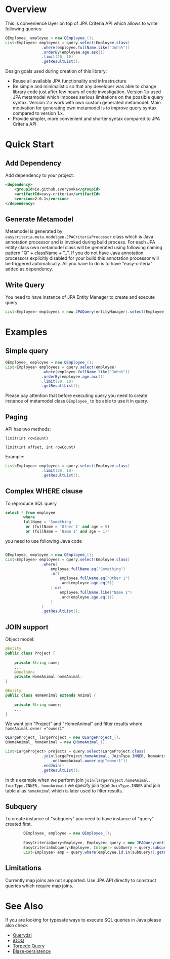 # Overview
This is convenience layer on top of JPA Criteria API which allows to write following queries:
```java
QEmployee_ employee = new QEmployee_();
List<Employee> employees = query.select(Employee.class)
				.where(employee.fullName.like("John%"))
				.orderBy(employee.age.asc())
				.limit(20, 10)							
				.getResultList();
```
Design goals used during creation of this library:
* Reuse all available JPA functionality and infrastructure
* Be simple and minimalistic so that any developer was able to change library code just after few hours of code investigation. Version 1.x used JPA metamodel which imposes serious limitations on the possible query syntax. Version 2.x work with own custom generated metamodel. Main motivation for generating own metamodel is to improve query syntax compared to version 1.x. 
* Provide simpler, more convenient and shorter syntax compared to JPA Criteria API 

# Quick Start
## Add Dependency
Add dependency to your project:
```xml
<dependency>
    <groupId>io.github.sveryovka</groupId>
    <artifactId>easy-criteria</artifactId>
    <version>2.0.1</version>
</dependency>
```
## Generate Metamodel
Metamodel is generated by ```easycriteria.meta.modelgen.JPACriteriaProcessor``` class which is Java annotation processor and is invoked during build process. For each JPA entity class own metamodel class will be generated using following naming pattern "Q" + className + "_". If you do not have Java annotation processors explicitly disabled for your build this annotation processor will be triggered automatically. All you have to do is to have "easy-criteria" added as dependency.

## Write Query
You need to have instance of JPA Entity Manager to create and execute query
```java
List<Employee> employees = new JPAQuery(entityManager).select(Employee.class).getResultList();
``` 

# Examples
## Simple query
```java
QEmployee_ employee = new QEmployee_();
List<Employee> employees = query.select(employee)
				.where(employee.fullName.like("John%"))
				.orderBy(employee.age.asc())
				.limit(20, 10)				
				.getResultList();
```
Please pay attention that before executing query you need to create instance of metamodel class ```QEmployee_``` to be able to use it in query. 

## Paging
API has two methods:
```
limit(int rowCount)

limit(int offset, int rowCount) 

```
Example:
```java
List<Employee> employees = query.select(Employee.class)				
				.limit(20, 10)				
				.getResultList();
```


## Complex WHERE clause
To reproduce SQL query
```sql
select * from employee 
        where 
        fullName = 'Something' 
		 or (fullName = 'Other 1' and age = 5)
		 or (fullName = 'Name 1' and age = 1)'
```
you need to use following Java code
```java

QEmployee_ employee = new QEmployee_();
List<Employee> employees = query.select(Employee.class)
				.where(
					employee.fullName.eq("Something")
					.or(
						employee.fullName.eq("Other 1")
						.and(employee.age.eq(5))
					).or(
						employee.fullName.like("Name 1")
						.and(employee.age.eq(1))
					)
				)
				.getResultList();
```

## JOIN support
Object model:
```java
@Entity
public class Project {
	
	private String name;
	...
	@OneToOne
	private HomeAnimal homeAnimal;
}

@Entity
public class HomeAnimal extends Animal {
	
	private String owner;
	...
}
```
We want join "Project" and "HomeAnimal" and filter results where ```homeAnimal.owner ="owner1"```
```java
QLargeProject_ largeProject = new QLargeProject_();
QHomeAnimal_ homeAnimal = new QHomeAnimal_();

List<LargeProject> projects = query.select(LargeProject.class)
				.join(largeProject.homeAnimal, JoinType.INNER, homeAnimal)
					.on(homeAnimal.owner.eq("owner1"))
				.endJoin()
				.getResultList();
```
In this example when we perform join ```join(largeProject.homeAnimal, JoinType.INNER, homeAnimal)``` we specify join type ```JoinType.INNER``` and join table alias ```homeAnimal``` which is later used to filter results.

## Subquery
To create instance of "subquery" you need to have instance of "query" created first. 
```java
		QEmployee_ employee = new QEmployee_();		
		
		EasyCriteriaQuery<Employee, Employee> query = new JPAQuery(entityManager).select(Employee.class);
		EasyCriteriaSubquery<Employee, Integer> subQuery = query.subquerySelect(employee.id).where(employee.fullName.eq("fullName1"));
		List<Employee> emp = query.where(employee.id.in(subQuery)).getResultList()
```

## Limitations
Currently map joins are not supported. Use JPA API directly to construct queries which require map joins.

# See Also
If you are looking for typesafe ways to execute SQL queries in Java please also check
* [Querydsl](http://www.querydsl.com)
* [jOOQ](https://www.jooq.org/)
* [Torpedo Query](http://torpedoquery.org)
* [Blaze-persistence](https://github.com/Blazebit/blaze-persistence)

